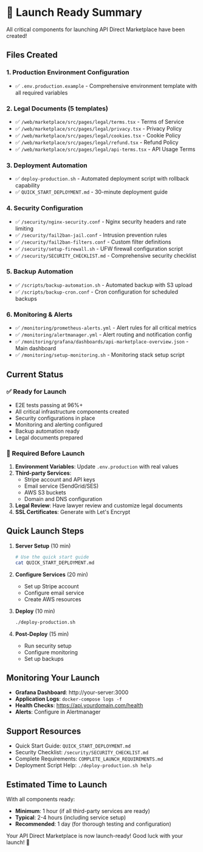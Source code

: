 # 🎉 Launch Ready Summary

All critical components for launching API Direct Marketplace have been created!

## Files Created

### 1. Production Environment Configuration
- ✅ `.env.production.example` - Comprehensive environment template with all required variables

### 2. Legal Documents (5 templates)
- ✅ `/web/marketplace/src/pages/legal/terms.tsx` - Terms of Service
- ✅ `/web/marketplace/src/pages/legal/privacy.tsx` - Privacy Policy
- ✅ `/web/marketplace/src/pages/legal/cookies.tsx` - Cookie Policy
- ✅ `/web/marketplace/src/pages/legal/refund.tsx` - Refund Policy
- ✅ `/web/marketplace/src/pages/legal/api-terms.tsx` - API Usage Terms

### 3. Deployment Automation
- ✅ `deploy-production.sh` - Automated deployment script with rollback capability
- ✅ `QUICK_START_DEPLOYMENT.md` - 30-minute deployment guide

### 4. Security Configuration
- ✅ `/security/nginx-security.conf` - Nginx security headers and rate limiting
- ✅ `/security/fail2ban-jail.conf` - Intrusion prevention rules
- ✅ `/security/fail2ban-filters.conf` - Custom filter definitions
- ✅ `/security/setup-firewall.sh` - UFW firewall configuration script
- ✅ `/security/SECURITY_CHECKLIST.md` - Comprehensive security checklist

### 5. Backup Automation
- ✅ `/scripts/backup-automation.sh` - Automated backup with S3 upload
- ✅ `/scripts/backup-cron.conf` - Cron configuration for scheduled backups

### 6. Monitoring & Alerts
- ✅ `/monitoring/prometheus-alerts.yml` - Alert rules for all critical metrics
- ✅ `/monitoring/alertmanager.yml` - Alert routing and notification config
- ✅ `/monitoring/grafana/dashboards/api-marketplace-overview.json` - Main dashboard
- ✅ `/monitoring/setup-monitoring.sh` - Monitoring stack setup script

## Current Status

### ✅ Ready for Launch
- E2E tests passing at 96%+
- All critical infrastructure components created
- Security configurations in place
- Monitoring and alerting configured
- Backup automation ready
- Legal documents prepared

### 🔄 Required Before Launch
1. **Environment Variables**: Update `.env.production` with real values
2. **Third-party Services**: 
   - Stripe account and API keys
   - Email service (SendGrid/SES)
   - AWS S3 buckets
   - Domain and DNS configuration
3. **Legal Review**: Have lawyer review and customize legal documents
4. **SSL Certificates**: Generate with Let's Encrypt

## Quick Launch Steps

1. **Server Setup** (10 min)
   ```bash
   # Use the quick start guide
   cat QUICK_START_DEPLOYMENT.md
   ```

2. **Configure Services** (20 min)
   - Set up Stripe account
   - Configure email service
   - Create AWS resources

3. **Deploy** (10 min)
   ```bash
   ./deploy-production.sh
   ```

4. **Post-Deploy** (15 min)
   - Run security setup
   - Configure monitoring
   - Set up backups

## Monitoring Your Launch

- **Grafana Dashboard**: http://your-server:3000
- **Application Logs**: `docker-compose logs -f`
- **Health Checks**: https://api.yourdomain.com/health
- **Alerts**: Configure in Alertmanager

## Support Resources

- Quick Start Guide: `QUICK_START_DEPLOYMENT.md`
- Security Checklist: `/security/SECURITY_CHECKLIST.md`
- Complete Requirements: `COMPLETE_LAUNCH_REQUIREMENTS.md`
- Deployment Script Help: `./deploy-production.sh help`

## Estimated Time to Launch

With all components ready:
- **Minimum**: 1 hour (if all third-party services are ready)
- **Typical**: 2-4 hours (including service setup)
- **Recommended**: 1 day (for thorough testing and configuration)

Your API Direct Marketplace is now launch-ready! Good luck with your launch! 🚀